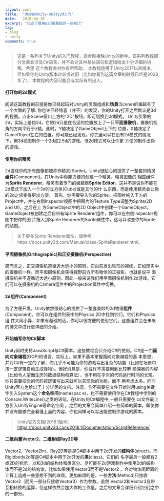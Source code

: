 ```yaml
---
layout: post
title:  "美妙的Unity-Unity2d入门"
date:   2018-04-18
excerpt: "记述了使用u2d最基础的一些知识"
tag:
- blog
- unity
comments: true
---
```


>这是一系列关于Unity的入门教程，适合刚接触Unity的新手。该系列教程部分文章会涉及C#语言，并不会对其中某些语句和逻辑给出十分详细的讲解。希望
>这个教程会对你有所帮助。
>本教程适用于Unity2017以后版本，但如果你的Unity版本过新或过旧（比如你看到这篇文章的时候已经是2028年了），本教程的内容可能会与实际有所出入。

#### 打开你的2d模式

阅读这篇教程的前提是你已经起码对Unity的页面组成和**场景**(Scene)的编辑有了一个大致的了解.
你也许已经惊喜（并不）的发现，你的Unity打开之后默认是3d的视图。点击Scene窗口上方的"2D"按钮，即可切换到2d模式。
Unity引擎的2d，实际上是伪2d。它的2d只是在合适的位置放上了一只**平面摄像机**，摄像机视角的方向平行于z轴。此时，Y轴决定了GameObject上下的
位置，X轴决定了GameObject左右的位置。你可能已经发现，你完全可以在没有2d模式的情况下，用3d视图制作一个2d或2.5d的游戏。但2d模式可以让你更
方便的制作出你的游戏。

#### 使用你的精灵

2d游戏中的所有图像都被称作精灵(Sprite)。Unity很贴心的提供了一整套的精灵**组件**(Component)。在Unity中你能方便的创建一个精灵，精灵图像的
相应组件为**Sprite Renderer**。精灵有着专门的编辑器**Sprite Editor**。这并不是说你不能在2d模式下加入一个3d的立方体(Cube)或是其他的什
么东西，而是使用精灵会让你的2d之旅变得更加方便。
首先，你需要导入你的Sprite。把图片拖入下方的Project中，并在右侧Inspector视图中把图片的Texture Type调整为Sprite(2D and UI)。之后在上
方GameObject中的2D Object中创建一个GameObject。GameObject被创建之后自带有Sprite Renderer组件，你可以在右侧Inspector视图中把你的图
片拖入到Sprite Renderer的Sprite属性中，这可以改变你的Sprite的贴图。
>关于更多Sprite Renderer属性，请参考https://docs.unity3d.com/Manual/class-SpriteRenderer.html。

#### 平面摄像机(Orthographic)和正交摄像机(Perspective)

简而言之，正交摄像机遵循近大远小的原则，它向前发出锥形的视线，正如现实中的摄像机一样。而平面摄像机会获得视野前方所有物体的正投影，也就是说平
面摄像机并不遵循近大远小原则。因此一般来说我们用平面摄像机制作2d游戏。它们可以在摄像机的Camera组件中的Projection属性中切换。

#### 2d组件(Component)

为了方便开发，Unity依然很贴心的提供了一整套美妙的2d物理**组件**(Component)。你可以在组件列表中的Physics 2D中找到它们。它们和Physics组
件大同小异，如果有基础的话，你可以很方便的使用它们。这些组件会在未来的博文中进行更详细的介绍。

#### 开始编写你的C#脚本

Unity同时支持JavaScript与C#脚本。这些教程会只介绍C#的使用。C#是一门**面向对象编程**(OOP)的语言。实际上，如果不基本掌握面向对象编程的基
本思想，并对C#有一定的了解，你几乎不可能为你的游戏写出复杂的功能（比如在场景中按一定逻辑自动生成怪物）。但好消息是，你或许不需要用到比较麻
烦深奥的内容（比如令人望而生厌的数据结构和算法），也不用在乎你的代码运行时间的长短。你只需要把你的代码按逻辑写出来就可以实现你的功能，而不
用考虑太多。同时Unity官方也给出了十分详尽的文档。注意，你不需要在文件开始时用using关键字引入System这个**命名空间**(namespac
e)，也不需要使用你在C#教程中学到的Console.WriteLine()之类的语句。在Unity的C#编程中,一般只需要在.cs文件最上方引入UnityEngine等命名空间
。之后的文章会简单介绍一些简单的脚本，即使你并没有能够完全看懂上面的内容，你也同样可以写出能控制你游戏的脚本。
>Unity官方文档(2018.1版本) https://docs.unity3d.com/2018.1/Documentation/ScriptReference/

#### 二维向量Vector2、二维射线Ray2D等

Vector2、Vector2Int、Ray2D等是是C#脚本中用于2d开发的**结构体**(struct)。而Rigidbody2d等是C#脚本中用于2d开发的**类**(class)。它们的
名字最后一般都有2或2D的标示，以和3d的结构体和类区分。尽可能在2d游戏制作中使用2d的结构体而不是3d的结构体，比如如果使用Vector3而不是Vector2
，会对物体间距离的计算上造成一些意想不到的麻烦。更加麻烦的是，一些**方法**(Method)只接收Vector2（而另一部分只接收Vector3）作为参数。虽然
Vector2和Vector3自带互相转换的运算，但这样依然会加大你的工作量。之后的文章会详细介绍它们之中的一部分。
